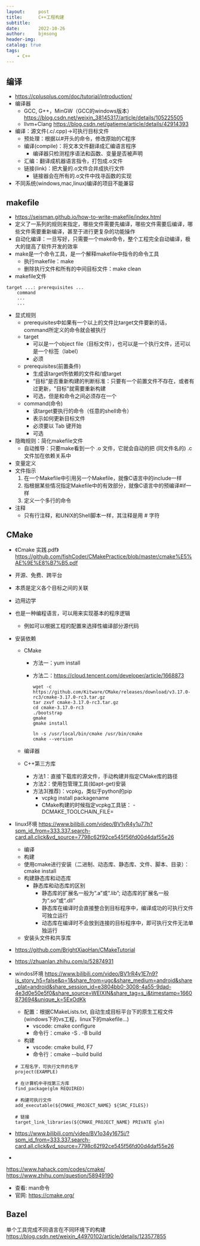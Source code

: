 ```yaml
---
layout:     post
title:      C++工程构建
subtitle:   
date:       2022-10-26
author:     bjmsong
header-img: 
catalog: true
tags:
    - C++
---
```

## 编译
- https://cplusplus.com/doc/tutorial/introduction/
- 编译器
    - GCC, G++，MinGW（GCC的windows版本）
    https://blog.csdn.net/weixin_38145317/article/details/105225505
    - llvm+Clang
https://blog.csdn.net/gatieme/article/details/42914393
- 编译：源文件(.c/.cpp)->可执行目标文件
    - 预处理：根据以#开头的命令，修改原始的C程序
    - 编译(compile)：将文本文件翻译成汇编语言程序
        - 编译器只检测程序语法和函数、变量是否被声明
    - 汇编：翻译成机器语言指令，打包成.o文件
    - 链接(link)：把大量的.o文件合并成执行文件
        - 链接器会在所有的.o文件中找寻函数的实现
- 不同系统(windows,mac,linux)编译的项目不能兼容

## makefile
- https://seisman.github.io/how-to-write-makefile/index.html
- 定义了一系列的规则来指定，哪些文件需要先编译，哪些文件需要后编译，哪些文件需要重新编译，甚至于进行更复杂的功能操作
- 自动化编译：一旦写好，只需要一个make命令，整个工程完全自动编译，极大的提高了软件开发的效率
- make是一个命令工具，是一个解释makefile中指令的命令工具
    - 执行makefile：make
    - 删除执行文件和所有的中间目标文件：make clean
- makefile文件

```
target ...: prerequisites ...
    command
    ...
    ...
```

- 显式规则
    - prerequisites中如果有一个以上的文件比target文件要新的话，command所定义的命令就会被执行
    - target
        - 可以是一个object file（目标文件），也可以是一个执行文件，还可以是一个标签（label）
        - 必须
    - prerequisites(前置条件)
        - 生成该target所依赖的文件和/或target
        - “目标”是否重新构建的判断标准：只要有一个前置文件不存在，或者有过更新，"目标"就需要重新构建
        - 可选，但是和命令之间必须存在一个
    - command(命令)
        - 该target要执行的命令（任意的shell命令）
        - 表示如何更新目标文件
        - 必须要以 Tab 键开始
        - 可选
- 隐晦规则：简化makefile文件
    - 自动推导：只要make看到一个 .o 文件，它就会自动的把 (同文件名的) .c 文件加在依赖关系中
- 变量定义
- 文件指示
    1. 在一个Makefile中引用另一个Makefile，就像C语言中的include一样
    2. 指根据某些情况指定Makefile中的有效部分，就像C语言中的预编译#if一样
    3. 定义一个多行的命令
- 注释
    - 只有行注释，和UNIX的Shell脚本一样，其注释是用 # 字符

## CMake
- 《Cmake 实践.pdf》
https://github.com/fishCoder/CMakePractice/blob/master/cmake%E5%AE%9E%E8%B7%B5.pdf
- 开源、免费、跨平台
- 本质是定义各个目标之间的关联
- 边用边学
- 也是一种编程语言，可以用来实现基本的程序逻辑
    - 例如可以根据工程的配置来选择性编译部分源代码
- 安装依赖
    - CMake
        - 方法一：yum install
        - 方法二：https://cloud.tencent.com/developer/article/1668873

            ```
            wget -c https://github.com/Kitware/CMake/releases/download/v3.17.0-rc3/cmake-3.17.0-rc3.tar.gz
            tar zxvf cmake-3.17.0-rc3.tar.gz
            cd cmake-3.17.0-rc3
            ./bootstrap
            gmake
            gmake install

            ln -s /usr/local/bin/cmake /usr/bin/cmake
            cmake --version
            ```

    - 编译器 
    - C++第三方库
        - 方法1：直接下载库的源文件，手动构建并指定CMake库的路径
        - 方法2：使用包管理工具(如apt-get)安装
        - 方法3(推荐)：vcpkg，类似于python的pip
            - vcpkg install packagename
            - CMake构建的时候指定vcpkg工具链： -DCMAKE_TOOLCHAIN_FILE=
- linux环境
https://www.bilibili.com/video/BV1vR4y1u77h?spm_id_from=333.337.search-card.all.click&vd_source=7798c62f92ce545f56fd00d4daf55e26
    - 编译
    - 构建
    - 使用cmake进行安装（二进制、动态库、静态库、文件、脚本、目录）： cmake install
    - 构建静态库和动态库
        - 静态库和动态库的区别
            - 静态库的扩展名一般为“.a”或“.lib”; 动态库的扩展名一般为“.so”或“.dll”
            - 静态库在编译时会直接整合到目标程序中，编译成功的可执行文件可独立运行
            - 动态库在编译时不会放到连接的目标程序中，即可执行文件无法单独运行
    - 安装头文件和共享库
- https://github.com/BrightXiaoHan/CMakeTutorial
- https://zhuanlan.zhihu.com/p/52874931
- windos环境
https://www.bilibili.com/video/BV1rR4y1E7n9?is_story_h5=false&p=1&share_from=ugc&share_medium=android&share_plat=android&share_session_id=e3804bb0-3008-4a55-9dad-4e3d0e50e5f0&share_source=WEIXIN&share_tag=s_i&timestamp=1660873694&unique_k=5ExOdKk
    - 配置：根据CMakeLists.txt, 自动生成目标平台下的原生工程文件(windows下的vs工程，linux下的makefile...)
        - vscode: cmake configure 
        - 命令行：cmake -S . -B build
    - 构建
        - vscode: cmake build, F7
        - 命令行：cmake --build build

    ``` 
    # 工程名字，可执行文件的名字
    project(EXAMPLE)

    # 在计算机中寻找第三方库
    find_package(glm REQUIRED)

    # 构建可执行文件
    add_executable(${CMAKE_PROJECT_NAME} ${SRC_FILES})

    # 链接
    target_link_libraries(${CMAKE_PROJECT_NAME} PRIVATE glm)
    ```

- https://www.bilibili.com/video/BV1o34y1675i/?spm_id_from=333.337.search-card.all.click&vd_source=7798c62f92ce545f56fd00d4daf55e26 
- 
https://www.hahack.com/codes/cmake/
https://www.zhihu.com/question/58949190
- 查看: man命令
- 官网: https://cmake.org/

## Bazel
单个工具完成不同语言在不同环境下的构建
https://blog.csdn.net/weixin_44970102/article/details/123577855

